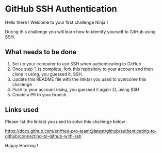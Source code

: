 # GitHub SSH Authentication

Hello there ! Welcome to your first challenge Ninja !

During this challenge you will learn how to identify yourself to GitHub using [SSH](https://g.co/kgs/Z8CW9c).


## What needs to be done
1. Set up your computer to use SSH when authenticating to GitHub
2. Once step 1. is complete, fork this repository to your account and then clone it using, you guessed it, SSH.
3. Update this README file with the link(s) you used to overcome this challenge
4. Push to your account using, you guessed it again :D, using SSH
5. Create a PR to your branch


## Links used
Please list the link(s) you used to solve this challenge below :

https://docs.github.com/en/free-pro-team@latest/github/authenticating-to-github/connecting-to-github-with-ssh

Happy Hacking !